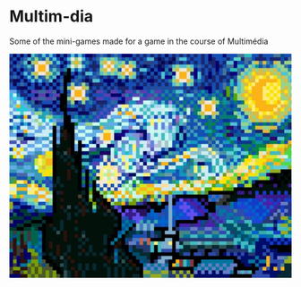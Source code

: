 # Multim-dia
Some of the mini-games made for a game in the course of Multimédia

![GitHub Logo](Puzzle/Images/273240-7.jpg)
